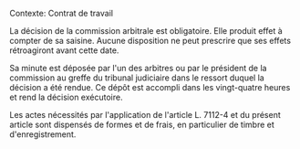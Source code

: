 Contexte: Contrat de travail

La décision de la commission arbitrale est obligatoire. Elle produit effet à compter de sa saisine. Aucune disposition ne peut prescrire que ses effets rétroagiront avant cette date.

Sa minute est déposée par l'un des arbitres ou par le président de la commission au greffe du tribunal judiciaire dans le ressort duquel la décision a été rendue. Ce dépôt est accompli dans les vingt-quatre heures et rend la décision exécutoire.

Les actes nécessités par l'application de l'article L. 7112-4 et du présent article sont dispensés de formes et de frais, en particulier de timbre et d'enregistrement.